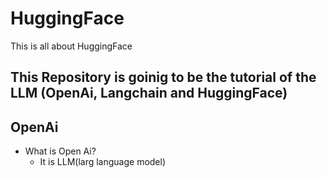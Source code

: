 # HuggingFace
This is all about HuggingFace 

## This Repository is goinig to be the tutorial of the LLM (OpenAi, Langchain and HuggingFace)

## OpenAi
- What is Open Ai?
    - It is LLM(larg language model)

